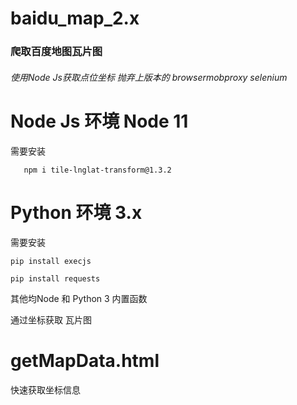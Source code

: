 # baidu_map_2.x
  ### 爬取百度地图瓦片图 
  ###### 使用Node Js获取点位坐标 抛弃上版本的 browsermobproxy selenium
# Node Js 环境 Node 11
需要安装
```
   npm i tile-lnglat-transform@1.3.2
```
# Python 环境 3.x
  需要安装 
```
pip install execjs

pip install requests
```
    
其他均Node 和 Python 3 内置函数


通过坐标获取 瓦片图

# getMapData.html 
  快速获取坐标信息
  
